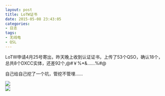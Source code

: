 ```yaml
---
layout: post
title: LoTW证书
date: 2015-05-08 23:43:05
categories:
- 日志
tags:
- 无线电
- QSL
---
```


LoTW申请4月25号寄出，昨天晚上收到认证证书，上传了53个QSO，确认18个，总共8个DXCC实体，还差92个,@#￥%*&……%#@     

自己给自己挖了一个坑，管挖不管埋......

![](http://i1328.photobucket.com/albums/w532/xwlogic/lotw_zpsrzakeqes.jpg)      
![](http://i1328.photobucket.com/albums/w532/xwlogic/QQ20150508093653_zpsl1hbw26d.png)   
